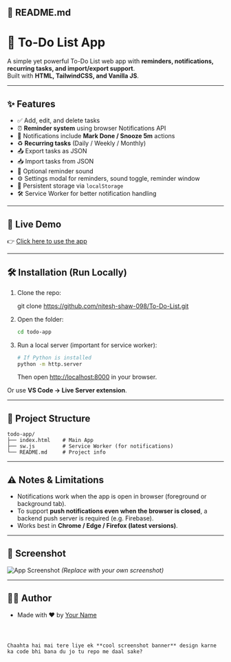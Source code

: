 ## 📄 README.md

# 📝 To-Do List App

A simple yet powerful To-Do List web app with **reminders, notifications, recurring tasks, and import/export support**.  
Built with **HTML, TailwindCSS, and Vanilla JS**.

---

## ✨ Features
- ✅ Add, edit, and delete tasks  
- ⏰ **Reminder system** using browser Notifications API  
- 🔔 Notifications include **Mark Done / Snooze 5m** actions  
- ♻️ **Recurring tasks** (Daily / Weekly / Monthly)  
- 📤 Export tasks as JSON  
- 📥 Import tasks from JSON  
- 🎵 Optional reminder sound  
- ⚙️ Settings modal for reminders, sound toggle, reminder window  
- 💾 Persistent storage via `localStorage`  
- 🛠 Service Worker for better notification handling  

---

## 🚀 Live Demo
👉 [Click here to use the app](https://nitesh-shaw-098.github.io/To-Do-List/)  



---

## 🛠 Installation (Run Locally)
1. Clone the repo:

   git clone https://github.com/nitesh-shaw-098/To-Do-List.git

2. Open the folder:

   ```bash
   cd todo-app
   ```
3. Run a local server (important for service worker):

   ```bash
   # If Python is installed
   python -m http.server
   ```

   Then open [http://localhost:8000](http://localhost:8000) in your browser.

Or use **VS Code → Live Server extension**.

---

## 📂 Project Structure

```
todo-app/
├── index.html    # Main App
├── sw.js         # Service Worker (for notifications)
└── README.md     # Project info
```

---

## ⚠️ Notes & Limitations

* Notifications work when the app is open in browser (foreground or background tab).
* To support **push notifications even when the browser is closed**, a backend push server is required (e.g. Firebase).
* Works best in **Chrome / Edge / Firefox (latest versions)**.

---

## 📸 Screenshot

![App Screenshot](screenshot.png)
*(Replace with your own screenshot)*

---

## 👨‍💻 Author

* Made with ❤️ by [Your Name](https://github.com/nitesh-shaw-098)
```



Chaahta hai mai tere liye ek **cool screenshot banner** design karne ka code bhi bana du jo tu repo me daal sake?
```
